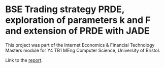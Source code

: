 # BSE Trading strategy PRDE, exploration of parameters k and F and extension of PRDE with JADE

This project was part of the Internet Economics & Financial Technology Masters module for Y4 TB1 MEng Computer Science, University of Bristol.

Link to the [report](https://www.overleaf.com/project/6384ab1df2e73b49d1cdaa82).
